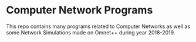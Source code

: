 # Computer Network Programs
This repo contains many programs related to Computer Networks as well as some Network Simulations made on Omnet++ during year 2018-2019.